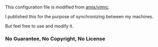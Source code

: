 This configuration file is modified from [amix/vimrc](https://github.com/amix/vimrc).

I published this for the purpose of synchronizing between my machines.

But feel free to use and modify it.

### No Guarantee, No Copyright, No License ###

